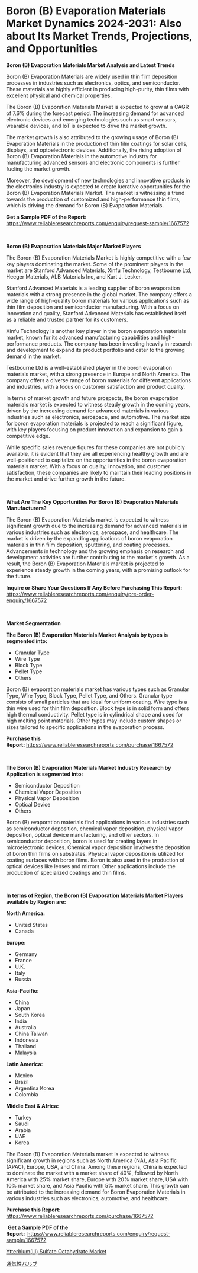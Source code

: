 <p><h1>Boron (B) Evaporation Materials Market Dynamics 2024-2031: Also about Its Market Trends, Projections, and Opportunities</h1></p><p><strong>Boron (B) Evaporation Materials Market Analysis and Latest Trends</strong></p>
<p><p>Boron (B) Evaporation Materials are widely used in thin film deposition processes in industries such as electronics, optics, and semiconductor. These materials are highly efficient in producing high-purity, thin films with excellent physical and chemical properties.</p><p>The Boron (B) Evaporation Materials Market is expected to grow at a CAGR of 7.6% during the forecast period. The increasing demand for advanced electronic devices and emerging technologies such as smart sensors, wearable devices, and IoT is expected to drive the market growth.</p><p>The market growth is also attributed to the growing usage of Boron (B) Evaporation Materials in the production of thin film coatings for solar cells, displays, and optoelectronic devices. Additionally, the rising adoption of Boron (B) Evaporation Materials in the automotive industry for manufacturing advanced sensors and electronic components is further fueling the market growth.</p><p>Moreover, the development of new technologies and innovative products in the electronics industry is expected to create lucrative opportunities for the Boron (B) Evaporation Materials Market. The market is witnessing a trend towards the production of customized and high-performance thin films, which is driving the demand for Boron (B) Evaporation Materials.</p></p>
<p><strong>Get a Sample PDF of the Report:&nbsp;</strong> <a href="https://www.reliableresearchreports.com/enquiry/request-sample/1667572">https://www.reliableresearchreports.com/enquiry/request-sample/1667572</a></p>
<p>&nbsp;</p>
<p><strong>Boron (B) Evaporation Materials Major Market Players</strong></p>
<p><p>The Boron (B) Evaporation Materials Market is highly competitive with a few key players dominating the market. Some of the prominent players in the market are Stanford Advanced Materials, Xinfu Technology, Testbourne Ltd, Heeger Materials, ALB Materials Inc, and Kurt J. Lesker. </p><p>Stanford Advanced Materials is a leading supplier of boron evaporation materials with a strong presence in the global market. The company offers a wide range of high-quality boron materials for various applications such as thin film deposition and semiconductor manufacturing. With a focus on innovation and quality, Stanford Advanced Materials has established itself as a reliable and trusted partner for its customers.</p><p>Xinfu Technology is another key player in the boron evaporation materials market, known for its advanced manufacturing capabilities and high-performance products. The company has been investing heavily in research and development to expand its product portfolio and cater to the growing demand in the market.</p><p>Testbourne Ltd is a well-established player in the boron evaporation materials market, with a strong presence in Europe and North America. The company offers a diverse range of boron materials for different applications and industries, with a focus on customer satisfaction and product quality.</p><p>In terms of market growth and future prospects, the boron evaporation materials market is expected to witness steady growth in the coming years, driven by the increasing demand for advanced materials in various industries such as electronics, aerospace, and automotive. The market size for boron evaporation materials is projected to reach a significant figure, with key players focusing on product innovation and expansion to gain a competitive edge.</p><p>While specific sales revenue figures for these companies are not publicly available, it is evident that they are all experiencing healthy growth and are well-positioned to capitalize on the opportunities in the boron evaporation materials market. With a focus on quality, innovation, and customer satisfaction, these companies are likely to maintain their leading positions in the market and drive further growth in the future.</p></p>
<p>&nbsp;</p>
<p><strong>What Are The Key Opportunities For Boron (B) Evaporation Materials Manufacturers?</strong></p>
<p><p>The Boron (B) Evaporation Materials market is expected to witness significant growth due to the increasing demand for advanced materials in various industries such as electronics, aerospace, and healthcare. The market is driven by the expanding applications of boron evaporation materials in thin film deposition, sputtering, and coating processes. Advancements in technology and the growing emphasis on research and development activities are further contributing to the market's growth. As a result, the Boron (B) Evaporation Materials market is projected to experience steady growth in the coming years, with a promising outlook for the future.</p></p>
<p><strong>Inquire or Share Your Questions If Any Before Purchasing This Report:</strong> <a href="https://www.reliableresearchreports.com/enquiry/pre-order-enquiry/1667572">https://www.reliableresearchreports.com/enquiry/pre-order-enquiry/1667572</a></p>
<p>&nbsp;</p>
<p><strong>Market Segmentation</strong></p>
<p><strong>The Boron (B) Evaporation Materials Market Analysis by types is segmented into:</strong></p>
<p><ul><li>Granular Type</li><li>Wire Type</li><li>Block Type</li><li>Pellet Type</li><li>Others</li></ul></p>
<p><p>Boron (B) evaporation materials market has various types such as Granular Type, Wire Type, Block Type, Pellet Type, and Others. Granular type consists of small particles that are ideal for uniform coating. Wire type is a thin wire used for thin film deposition. Block type is in solid form and offers high thermal conductivity. Pellet type is in cylindrical shape and used for high melting point materials. Other types may include custom shapes or sizes tailored to specific applications in the evaporation process.</p></p>
<p><strong>Purchase this Report:&nbsp;</strong><a href="https://www.reliableresearchreports.com/purchase/1667572">https://www.reliableresearchreports.com/purchase/1667572</a></p>
<p>&nbsp;</p>
<p><strong>The Boron (B) Evaporation Materials Market Industry Research by Application is segmented into:</strong></p>
<p><ul><li>Semiconductor Deposition</li><li>Chemical Vapor Deposition</li><li>Physical Vapor Deposition</li><li>Optical Device</li><li>Others</li></ul></p>
<p><p>Boron (B) evaporation materials find applications in various industries such as semiconductor deposition, chemical vapor deposition, physical vapor deposition, optical device manufacturing, and other sectors. In semiconductor deposition, boron is used for creating layers in microelectronic devices. Chemical vapor deposition involves the deposition of boron thin films on substrates. Physical vapor deposition is utilized for coating surfaces with boron films. Boron is also used in the production of optical devices like lenses and mirrors. Other applications include the production of specialized coatings and thin films.</p></p>
<p>&nbsp;</p>
<p><strong>In terms of Region, the Boron (B) Evaporation Materials Market Players available by Region are:</strong></p>
<p>
    <p> <strong> North America: </strong>
        <ul>
            <li>United States</li>
            <li>Canada</li>
        </ul>
        </p> 
    <p> <strong> Europe: </strong>
        <ul>
            <li>Germany</li>
            <li>France</li>
            <li>U.K.</li>
            <li>Italy</li>
            <li>Russia</li>
        </ul>
        </p> 
    <p> <strong> Asia-Pacific: </strong>
        <ul>
            <li>China</li>
            <li>Japan</li>
            <li>South Korea</li>
            <li>India</li>
            <li>Australia</li>
            <li>China Taiwan</li>
            <li>Indonesia</li>
            <li>Thailand</li>
            <li>Malaysia</li>
        </ul>
        </p> 
    <p> <strong> Latin America: </strong>
        <ul>
            <li>Mexico</li>
            <li>Brazil</li>
            <li>Argentina Korea</li>
            <li>Colombia</li>
        </ul>
        </p> 
    <p> <strong> Middle East & Africa: </strong>
        <ul>
            <li>Turkey</li>
            <li>Saudi</li>
            <li>Arabia</li>
            <li>UAE</li>
            <li>Korea</li>
        </ul>
    </p>
    </p>
<p><p>The Boron (B) Evaporation Materials market is expected to witness significant growth in regions such as North America (NA), Asia Pacific (APAC), Europe, USA, and China. Among these regions, China is expected to dominate the market with a market share of 40%, followed by North America with 25% market share, Europe with 20% market share, USA with 10% market share, and Asia Pacific with 5% market share. This growth can be attributed to the increasing demand for Boron Evaporation Materials in various industries such as electronics, automotive, and healthcare.</p></p>
<p><strong>Purchase this Report: </strong><a href="https://www.reliableresearchreports.com/purchase/1667572">https://www.reliableresearchreports.com/purchase/1667572</a></p>
<p>&nbsp;<strong>Get a Sample PDF of the Report:&nbsp;&nbsp;</strong><a href="https://www.reliableresearchreports.com/enquiry/request-sample/1667572">https://www.reliableresearchreports.com/enquiry/request-sample/1667572</a></p>
<p><strong></strong></p>
<p><p><a href="https://github.com/JameTravis/Market-Research-Report-List-4/blob/main/ytterbiumiii-sulfate-octahydrate-market.md">Ytterbium(III) Sulfate Octahydrate Market</a></p><p><a href="https://github.com/mohamedbakry57/Market-Research-Report-List-3/blob/main/8411040400.md">通気性バルブ</a></p></p>